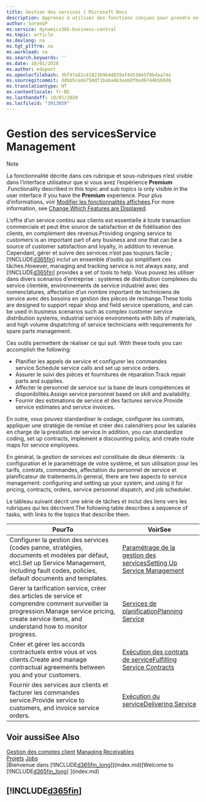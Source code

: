 ```yaml
---
title: Gestion des services | Microsoft Docs
description: Apprenez à utiliser des fonctions conçues pour prendre en charge les opérations de l’atelier de réparation et du service clientèle.
author: SorenGP
ms.service: dynamics365-business-central
ms.topic: article
ms.devlang: na
ms.tgt_pltfrm: na
ms.workload: na
ms.search.keywords: ''
ms.date: 10/01/2020
ms.author: edupont
ms.openlocfilehash: 3bf97a81c41823b9b4d839af4d53045f0bdaa74e
ms.sourcegitcommit: ddbb5cede750df1baba4b3eab8fbed6744b5b9d6
ms.translationtype: HT
ms.contentlocale: fr-BE
ms.lasthandoff: 10/01/2020
ms.locfileid: "3913059"
---
```

# <a name="service-management"></a><span data-ttu-id="88714-103">Gestion des services</span><span class="sxs-lookup"><span data-stu-id="88714-103">Service Management</span></span>
> [!NOTE]
> <span data-ttu-id="88714-104">La fonctionnalité décrite dans ces rubrique et sous-rubriques n’est visible dans l’interface utilisateur que si vous avez l’expérience **Premium** .</span><span class="sxs-lookup"><span data-stu-id="88714-104">Functionality described in this topic and sub topics is only visible in the user interface if you have the **Premium** experience.</span></span> <span data-ttu-id="88714-105">Pour plus d’informations, voir [Modifier les fonctionnalités affichées](ui-experiences.md).</span><span class="sxs-lookup"><span data-stu-id="88714-105">For more information, see [Change Which Features are Displayed](ui-experiences.md).</span></span>

<span data-ttu-id="88714-106">L’offre d’un service continu aux clients est essentielle à toute transaction commerciale et peut être source de satisfaction et de fidélisation des clients, en complément des revenus.</span><span class="sxs-lookup"><span data-stu-id="88714-106">Providing ongoing service to customers is an important part of any business and one that can be a source of customer satisfaction and loyalty, in addition to revenue.</span></span> <span data-ttu-id="88714-107">Cependant, gérer et suivre des services n’est pas toujours facile ; [!INCLUDE[d365fin](includes/d365fin_md.md)] inclut un ensemble d’outils qui simplifient ces tâches.</span><span class="sxs-lookup"><span data-stu-id="88714-107">However, managing and tracking service is not always easy, and [!INCLUDE[d365fin](includes/d365fin_md.md)] provides a set of tools to help.</span></span> <span data-ttu-id="88714-108">Vous pouvez les utiliser dans divers scénarios d’entreprise : systèmes de distribution complexes du service clientèle, environnements de service industriel avec des nomenclatures, affectation d’un nombre important de techniciens de service avec des besoins en gestion des pièces de rechange.</span><span class="sxs-lookup"><span data-stu-id="88714-108">These tools are designed to support repair shop and field service operations, and can be used in business scenarios such as complex customer service distribution systems, industrial service environments with bills of materials, and high volume dispatching of service technicians with requirements for spare parts management.</span></span>  

 <span data-ttu-id="88714-109">Ces outils permettent de réaliser ce qui suit :</span><span class="sxs-lookup"><span data-stu-id="88714-109">With these tools you can accomplish the following:</span></span>  

* <span data-ttu-id="88714-110">Planifier les appels de service et configurer les commandes service.</span><span class="sxs-lookup"><span data-stu-id="88714-110">Schedule service calls and set up service orders.</span></span>  
* <span data-ttu-id="88714-111">Assurer le suivi des pièces et fournitures de réparation.</span><span class="sxs-lookup"><span data-stu-id="88714-111">Track repair parts and supplies.</span></span>  
* <span data-ttu-id="88714-112">Affecter le personnel de service sur la base de leurs compétences et disponibilités.</span><span class="sxs-lookup"><span data-stu-id="88714-112">Assign service personnel based on skill and availability.</span></span>  
* <span data-ttu-id="88714-113">Fournir des estimations de service et des factures service.</span><span class="sxs-lookup"><span data-stu-id="88714-113">Provide service estimates and service invoices.</span></span>  

<span data-ttu-id="88714-114">En outre, vous pouvez standardiser le codage, configurer les contrats, appliquer une stratégie de remise et créer des calendriers pour les salariés en charge de la prestation de service.</span><span class="sxs-lookup"><span data-stu-id="88714-114">In addition, you can standardize coding, set up contracts, implement a discounting policy, and create route maps for service employees.</span></span>  

<span data-ttu-id="88714-115">En général, la gestion de services est constituée de deux éléments : la configuration et le paramétrage de votre système, et son utilisation pour les tarifs, contrats, commandes, affectation du personnel de service et planificateur de traitements.</span><span class="sxs-lookup"><span data-stu-id="88714-115">In general, there are two aspects to service management: configuring and setting up your system, and using it for pricing, contracts, orders, service personnel dispatch, and job scheduler.</span></span>  

<span data-ttu-id="88714-116">Le tableau suivant décrit une série de tâches et inclut des liens vers les rubriques qui les décrivent.</span><span class="sxs-lookup"><span data-stu-id="88714-116">The following table describes a sequence of tasks, with links to the topics that describe them.</span></span>   

|<span data-ttu-id="88714-117">**Pour**</span><span class="sxs-lookup"><span data-stu-id="88714-117">**To**</span></span>|<span data-ttu-id="88714-118">**Voir**</span><span class="sxs-lookup"><span data-stu-id="88714-118">**See**</span></span>|  
|------------|-------------|  
|<span data-ttu-id="88714-119">Configurer la gestion des services (codes panne, stratégies, documents et modèles par défaut, etc).</span><span class="sxs-lookup"><span data-stu-id="88714-119">Set up Service Management, including fault codes, policies, default documents and templates.</span></span>|[<span data-ttu-id="88714-120">Paramétrage de la gestion des services</span><span class="sxs-lookup"><span data-stu-id="88714-120">Setting Up Service Management</span></span>](service-setup-service.md)|  
|<span data-ttu-id="88714-121">Gérer la tarification service, créer des articles de service et comprendre comment surveiller la progression.</span><span class="sxs-lookup"><span data-stu-id="88714-121">Manage service pricing, create service items, and understand how to monitor progress.</span></span>|[<span data-ttu-id="88714-122">Services de planification</span><span class="sxs-lookup"><span data-stu-id="88714-122">Planning Service</span></span>](service-plan-service.md)|  
|<span data-ttu-id="88714-123">Créer et gérer les accords contractuels entre vous et vos clients.</span><span class="sxs-lookup"><span data-stu-id="88714-123">Create and manage contractual agreements between you and your customers.</span></span>|[<span data-ttu-id="88714-124">Exécution des contrats de service</span><span class="sxs-lookup"><span data-stu-id="88714-124">Fulfilling Service Contracts</span></span>](service-fulfill-service-contracts.md)|  
|<span data-ttu-id="88714-125">Fournir des services aux clients et facturer les commandes service.</span><span class="sxs-lookup"><span data-stu-id="88714-125">Provide service to customers, and invoice service orders.</span></span>|[<span data-ttu-id="88714-126">Exécution du service</span><span class="sxs-lookup"><span data-stu-id="88714-126">Delivering Service</span></span>](service-deliver-service.md)|  

## <a name="see-also"></a><span data-ttu-id="88714-127">Voir aussi</span><span class="sxs-lookup"><span data-stu-id="88714-127">See Also</span></span>  
<span data-ttu-id="88714-128">[Gestion des comptes client](receivables-manage-receivables.md) </span><span class="sxs-lookup"><span data-stu-id="88714-128">[Managing Receivables](receivables-manage-receivables.md) </span></span>  
<span data-ttu-id="88714-129">[Projets](projects-how-create-jobs.md) </span><span class="sxs-lookup"><span data-stu-id="88714-129">[Jobs](projects-how-create-jobs.md) </span></span>  
<span data-ttu-id="88714-130">[Bienvenue dans [!INCLUDE[d365fin_long](includes/d365fin_long_md.md)]](index.md)</span><span class="sxs-lookup"><span data-stu-id="88714-130">[Welcome to [!INCLUDE[d365fin_long](includes/d365fin_long_md.md)] ](index.md)</span></span>

## [!INCLUDE[d365fin](includes/free_trial_md.md)]  
